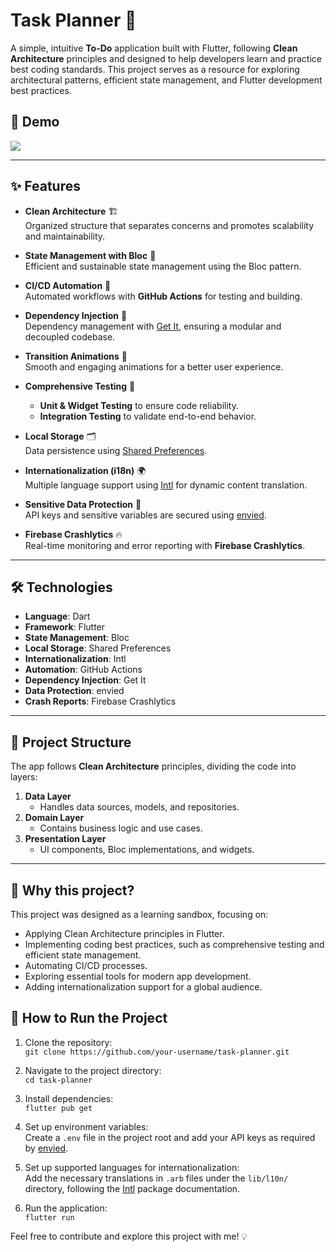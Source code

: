 # Task Planner 🚀  

A simple, intuitive **To-Do** application built with Flutter, following **Clean Architecture** principles and designed to help developers learn and practice best coding standards. This project serves as a resource for exploring architectural patterns, efficient state management, and Flutter development best practices.  

## 🎥 Demo  

<img src="https://github.com/user-attachments/assets/9d207452-13d0-4a95-a79d-bcefb09c1d19" />

---

## ✨ Features  

- **Clean Architecture** 🏗️  
  Organized structure that separates concerns and promotes scalability and maintainability.  

- **State Management with Bloc** 🔄  
  Efficient and sustainable state management using the Bloc pattern.  

- **CI/CD Automation** 🤖  
  Automated workflows with **GitHub Actions** for testing and building.  

- **Dependency Injection** 🧩  
  Dependency management with [Get It](https://pub.dev/packages/get_it), ensuring a modular and decoupled codebase.  

- **Transition Animations** 🎨  
  Smooth and engaging animations for a better user experience.  

- **Comprehensive Testing** 🧪  
  - **Unit & Widget Testing** to ensure code reliability.  
  - **Integration Testing** to validate end-to-end behavior.  

- **Local Storage** 🗂️  
  Data persistence using [Shared Preferences](https://pub.dev/packages/shared_preferences).  

- **Internationalization (i18n)** 🌍  
  Multiple language support using [Intl](https://pub.dev/packages/intl) for dynamic content translation.  

- **Sensitive Data Protection** 🔐  
  API keys and sensitive variables are secured using [envied](https://pub.dev/packages/envied).  

- **Firebase Crashlytics** 🔥  
  Real-time monitoring and error reporting with **Firebase Crashlytics**.  

---

## 🛠️ Technologies  

- **Language**: Dart  
- **Framework**: Flutter  
- **State Management**: Bloc  
- **Local Storage**: Shared Preferences  
- **Internationalization**: Intl  
- **Automation**: GitHub Actions  
- **Dependency Injection**: Get It  
- **Data Protection**: envied  
- **Crash Reports**: Firebase Crashlytics  

---

## 📂 Project Structure  

The app follows **Clean Architecture** principles, dividing the code into layers:  

1. **Data Layer**  
   - Handles data sources, models, and repositories.  
2. **Domain Layer**  
   - Contains business logic and use cases.  
3. **Presentation Layer**  
   - UI components, Bloc implementations, and widgets.  

---

## 🌟 Why this project?  

This project was designed as a learning sandbox, focusing on:  
- Applying Clean Architecture principles in Flutter.  
- Implementing coding best practices, such as comprehensive testing and efficient state management.  
- Automating CI/CD processes.  
- Exploring essential tools for modern app development.  
- Adding internationalization support for a global audience.  



## 🚀 How to Run the Project  

1. Clone the repository:  
   `git clone https://github.com/your-username/task-planner.git`  

2. Navigate to the project directory:  
   `cd task-planner`  

3. Install dependencies:  
   `flutter pub get`  

4. Set up environment variables:  
   Create a `.env` file in the project root and add your API keys as required by [envied](https://pub.dev/packages/envied).  

5. Set up supported languages for internationalization:  
   Add the necessary translations in `.arb` files under the `lib/l10n/` directory, following the [Intl](https://pub.dev/packages/intl) package documentation.  

6. Run the application:  
   `flutter run`

Feel free to contribute and explore this project with me! 💡


